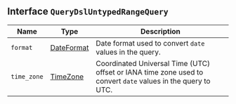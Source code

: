 ## Interface `QueryDslUntypedRangeQuery`

| Name | Type | Description |
| - | - | - |
| `format` | [DateFormat](./DateFormat.md) | Date format used to convert `date` values in the query. |
| `time_zone` | [TimeZone](./TimeZone.md) | Coordinated Universal Time (UTC) offset or IANA time zone used to convert `date` values in the query to UTC. |

